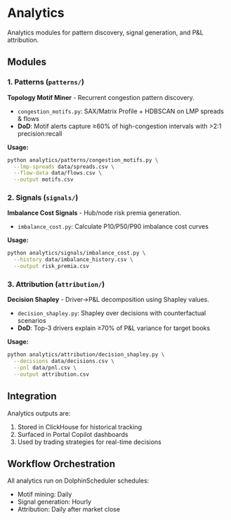 # Analytics

Analytics modules for pattern discovery, signal generation, and P&L attribution.

## Modules

### 1. Patterns (`patterns/`)
**Topology Motif Miner** - Recurrent congestion pattern discovery.

- `congestion_motifs.py`: SAX/Matrix Profile + HDBSCAN on LMP spreads & flows
- **DoD**: Motif alerts capture ≥60% of high-congestion intervals with >2:1 precision:recall

**Usage:**
```bash
python analytics/patterns/congestion_motifs.py \
  --lmp-spreads data/spreads.csv \
  --flow-data data/flows.csv \
  --output motifs.csv
```

### 2. Signals (`signals/`)
**Imbalance Cost Signals** - Hub/node risk premia generation.

- `imbalance_cost.py`: Calculate P10/P50/P90 imbalance cost curves

**Usage:**
```bash
python analytics/signals/imbalance_cost.py \
  --history data/imbalance_history.csv \
  --output risk_premia.csv
```

### 3. Attribution (`attribution/`)
**Decision Shapley** - Driver→P&L decomposition using Shapley values.

- `decision_shapley.py`: Shapley over decisions with counterfactual scenarios
- **DoD**: Top-3 drivers explain ≥70% of P&L variance for target books

**Usage:**
```bash
python analytics/attribution/decision_shapley.py \
  --decisions data/decisions.csv \
  --pnl data/pnl.csv \
  --output attribution.csv
```

## Integration

Analytics outputs are:
1. Stored in ClickHouse for historical tracking
2. Surfaced in Portal Copilot dashboards
3. Used by trading strategies for real-time decisions

## Workflow Orchestration

All analytics run on DolphinScheduler schedules:
- Motif mining: Daily
- Signal generation: Hourly
- Attribution: Daily after market close
